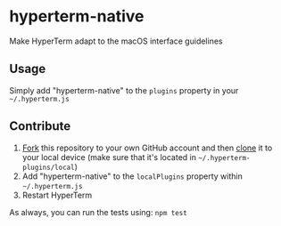 # hyperterm-native
Make HyperTerm adapt to the macOS interface guidelines

## Usage

Simply add "hyperterm-native" to the `plugins` property in your `~/.hyperterm.js`

## Contribute

1. [Fork](https://help.github.com/articles/fork-a-repo/) this repository to your own GitHub account and then [clone](https://help.github.com/articles/cloning-a-repository/) it to your local device (make sure that it's located in `~/.hyperterm-plugins/local`)
2. Add "hyperterm-native" to the `localPlugins` property within `~/.hyperterm.js`
3. Restart HyperTerm

As always, you can run the tests using: `npm test`

